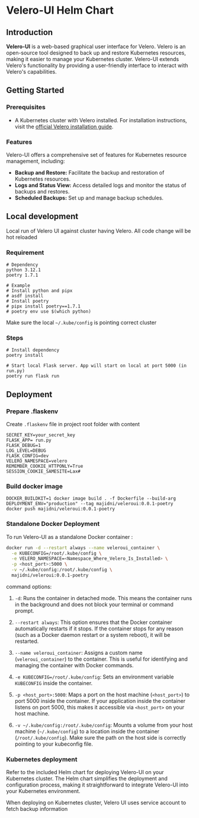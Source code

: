 # Velero-UI Helm Chart

## Introduction

**Velero-UI** is a web-based graphical user interface for Velero. Velero is an open-source tool designed to back up and restore Kubernetes resources, making it easier to manage your Kubernetes cluster. Velero-UI extends Velero's functionality by providing a user-friendly interface to interact with Velero's capabilities.

## Getting Started

### Prerequisites

- A Kubernetes cluster with Velero installed. For installation instructions, visit the [official Velero installation guide](https://velero.io/docs/main/basic-install/).

### Features

Velero-UI offers a comprehensive set of features for Kubernetes resource management, including:

- **Backup and Restore:** Facilitate the backup and restoration of Kubernetes resources.
- **Logs and Status View:** Access detailed logs and monitor the status of backups and restores.
- **Scheduled Backups:** Set up and manage backup schedules.

## Local development 

Local run of Velero UI against cluster having Velero. All code change will be hot reloaded

### Requirement

```
# Dependency
python 3.12.1
poetry 1.7.1

# Example
# Install python and pipx
# asdf install
# Install poetry
# pipx install poetry==1.7.1
# poetry env use $(which python)

```
Make sure the local `~/.kube/config` is pointing correct cluster


### Steps
```
# Install dependency
poetry install

# Start local Flask server. App will start on local at port 5000 (in run.py)
poetry run flask run
```

## Deployment
### Prepare .flaskenv

Create `.flaskenv` file in project root folder with content
```
SECRET_KEY=your_secret_key
FLASK_APP= run.py
FLASK_DEBUG=1
LOG_LEVEL=DEBUG
FLASK_CONFIG=dev
VELERO_NAMESPACE=velero
REMEMBER_COOKIE_HTTPONLY=True
SESSION_COOKIE_SAMESITE=Lax#    
```


### Build docker image
```
DOCKER_BUILDKIT=1 docker image build . -f Dockerfile --build-arg DEPLOYMENT_ENV="production" --tag majidni/veleroui:0.0.1-poetry
docker push majidni/veleroui:0.0.1-poetry
```

### Standalone Docker Deployment

To run Velero-UI as a standalone Docker container :

```bash
docker run -d --restart always --name veleroui_container \
  -e KUBECONFIG=/root/.kube/config \
  -e VELERO_NAMESPACE=<Namespace_Where_Velero_Is_Installed> \
  -p <host_port>:5000 \
  -v ~/.kube/config:/root/.kube/config \
  majidni/veleroui:0.0.1-poetry

```

command options:

1. `-d`: Runs the container in detached mode. This means the container runs in the background and does not block your terminal or command prompt.

2. `--restart always`: This option ensures that the Docker container automatically restarts if it stops. If the container stops for any reason (such as a Docker daemon restart or a system reboot), it will be restarted.

3. `--name veleroui_container`: Assigns a custom name (`veleroui_container`) to the container. This is useful for identifying and managing the container with Docker commands.

4. `-e KUBECONFIG=/root/.kube/config`: Sets an environment variable `KUBECONFIG` inside the container.

5. `-p <host_port>:5000`: Maps a port on the host machine (`<host_port>`) to port 5000 inside the container. If your application inside the container listens on port 5000, this makes it accessible via `<host_port>` on your host machine.

6. `-v ~/.kube/config:/root/.kube/config`: Mounts a volume from your host machine (`~/.kube/config`) to a location inside the container (`/root/.kube/config`). Make sure the path on the host side is correctly pointing to your kubeconfig file.

### Kubernetes deployment
Refer to the included Helm chart for deploying Velero-UI on your Kubernetes cluster. The Helm chart simplifies the deployment and configuration process, making it straightforward to integrate Velero-UI into your Kubernetes environment.

When deploying on Kubernetes cluster, Velero UI uses service account to fetch backup information 
